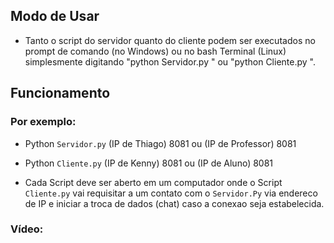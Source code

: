 ## Modo de Usar

- Tanto o script do servidor quanto do cliente podem ser executados no prompt de comando (no Windows) ou no bash
   Terminal (Linux) simplesmente digitando
   "python Servidor.py " ou "python Cliente.py ".
   
## Funcionamento   

### Por exemplo: 
- Python `Servidor.py` (IP de Thiago) 8081 ou (IP de Professor) 8081
- Python `Cliente.py` (IP de Kenny) 8081 ou (IP de Aluno) 8081

- Cada Script deve ser aberto em um computador onde o Script `Cliente.py` vai requisitar a um contato com o `Servidor.Py` via endereco de IP e iniciar a troca de dados (chat) caso a conexao seja estabelecida.


### Vídeo:
